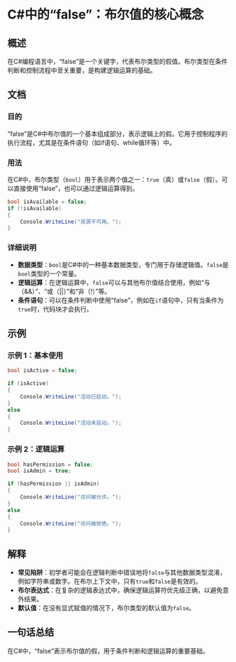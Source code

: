 <!--
Meta Description: # C#中的“false”：布尔值的核心概念 ## 概述 在C#编程语言中，“false”是一个关键字，代表布尔类型的假值。布尔类型在条件判断和控制流程中至关重要，是构建逻辑运算的基础。 ## 文档 ### 目的 “false”是C#中布尔值的一个基本组成部分，表示逻辑上的假。它用于控制程序的执行流...
Meta Keywords: false, bool, console, writeline, true
-->

# C#中的“false”：布尔值的核心概念

## 概述
在C#编程语言中，“false”是一个关键字，代表布尔类型的假值。布尔类型在条件判断和控制流程中至关重要，是构建逻辑运算的基础。

## 文档
### 目的
“false”是C#中布尔值的一个基本组成部分，表示逻辑上的假。它用于控制程序的执行流程，尤其是在条件语句（如if语句、while循环等）中。

### 用法
在C#中，布尔类型（`bool`）用于表示两个值之一：`true`（真）或`false`（假）。可以直接使用“false”，也可以通过逻辑运算得到。

```csharp
bool isAvailable = false;
if (!isAvailable) 
{
    Console.WriteLine("资源不可用。");
}
```

### 详细说明
- **数据类型**：`bool`是C#中的一种基本数据类型，专门用于存储逻辑值。`false`是`bool`类型的一个常量。
- **逻辑运算**：在逻辑运算中，`false`可以与其他布尔值结合使用，例如“与（&&）”、“或（||）”和“非（!）”等。
- **条件语句**：可以在条件判断中使用“false”，例如在`if`语句中，只有当条件为`true`时，代码块才会执行。

## 示例
### 示例 1：基本使用
```csharp
bool isActive = false;

if (isActive) 
{
    Console.WriteLine("活动已启动。");
} 
else 
{
    Console.WriteLine("活动未启动。");
}
```

### 示例 2：逻辑运算
```csharp
bool hasPermission = false;
bool isAdmin = true;

if (hasPermission || isAdmin) 
{
    Console.WriteLine("访问被允许。");
} 
else 
{
    Console.WriteLine("访问被拒绝。");
}
```

## 解释
- **常见陷阱**：初学者可能会在逻辑判断中错误地将`false`与其他数据类型混淆，例如字符串或数字。在布尔上下文中，只有`true`和`false`是有效的。
- **布尔表达式**：在复杂的逻辑表达式中，确保逻辑运算符优先级正确，以避免意外结果。
- **默认值**：在没有显式赋值的情况下，布尔类型的默认值为`false`。

## 一句话总结
在C#中，“false”表示布尔值的假，用于条件判断和逻辑运算的重要基础。